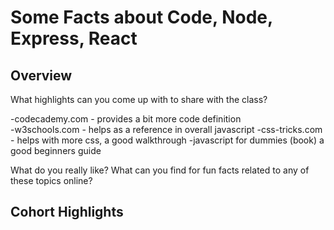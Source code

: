 # Some Facts about Code, Node, Express, React

## Overview

What highlights can you come up with to share with the class?

-codecademy.com - provides a bit more code definition  
-w3schools.com - helps as a reference in overall javascript
-css-tricks.com - helps with more css, a good walkthrough
-javascript for dummies (book) a good beginners guide

What do you really like? What can you find for fun facts related to any of these topics online?

## Cohort Highlights
